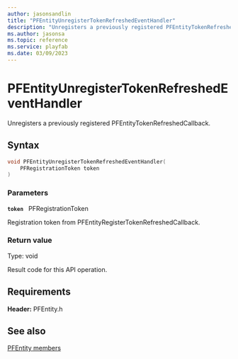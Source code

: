 ```yaml
---
author: jasonsandlin
title: "PFEntityUnregisterTokenRefreshedEventHandler"
description: "Unregisters a previously registered PFEntityTokenRefreshedCallback."
ms.author: jasonsa
ms.topic: reference
ms.service: playfab
ms.date: 03/09/2023
---
```


# PFEntityUnregisterTokenRefreshedEventHandler  

Unregisters a previously registered PFEntityTokenRefreshedCallback.  

## Syntax  
  
```cpp
void PFEntityUnregisterTokenRefreshedEventHandler(  
    PFRegistrationToken token  
)  
```  
  
### Parameters  
  
**`token`** &nbsp; PFRegistrationToken  
  
Registration token from PFEntityRegisterTokenRefreshedCallback.  
  
  
### Return value
Type: void
  
Result code for this API operation.
  
  
## Requirements  
  
**Header:** PFEntity.h
  
## See also  
[PFEntity members](../pfentity_members.md)  

  
  
